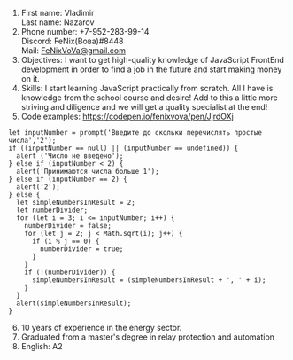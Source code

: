 1. First name: Vladimir  
Last name: Nazarov
2. Phone number: +7-952-283-99-14  
Discord: FeNix(Вова)#8448  
Mail: FeNixVoVa@gmail.com
3. Objectives: I want to get high-quality knowledge of JavaScript FrontEnd development in order to find a job in the future and start making money on it.
4. Skills: I start learning JavaScript practically from scratch. All I have is knowledge from the school course and desire! Add to this a little more striving and diligence and we will get a quality specialist at the end!
5. Code examples: https://codepen.io/fenixvova/pen/JjrdOXj
```
let inputNumber = prompt('Введите до скольки перечислять простые числа','2');
if ((inputNumber == null) || (inputNumber == undefined)) {
  alert ('Число не введено');
} else if (inputNumber < 2) {
  alert('Принимаются числа больше 1');
} else if (inputNumber == 2) {
  alert('2');
} else {
  let simpleNumbersInResult = 2;
  let numberDivider;
  for (let i = 3; i <= inputNumber; i++) {
    numberDivider = false;
    for (let j = 2; j < Math.sqrt(i); j++) {
      if (i % j == 0) {
        numberDivider = true;
      }
    }
    if (!(numberDivider)) {
      simpleNumbersInResult = (simpleNumbersInResult + ', ' + i);
    }
  } 
  alert(simpleNumbersInResult);
}
```
6. 10 years of experience in the energy sector.
7. Graduated from a master's degree in relay protection and automation
8. English: A2